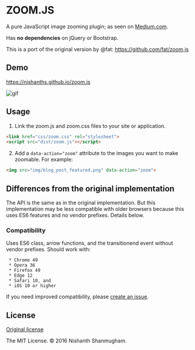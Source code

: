 # ZOOM.JS

A pure JavaScript image zooming plugin; as seen on [Medium.com](https://medium.com/designing-medium/image-zoom-on-medium-24d146fc0c20).

Has **no dependencies** on jQuery or Bootstrap.

This is a port of the original version by @fat: <https://github.com/fat/zoom.js>

## Demo

<https://nishanths.github.io/zoom.js>

![gif](https://i.imgur.com/gj3foRU.gif)

## Usage

1. Link the zoom.js and zoom.css files to your site or application.

  ```html
  <link href="css/zoom.css" rel="stylesheet">
  <script src="dist/zoom.js"></script>
  ```

2. Add a `data-action="zoom"` attribute to the images you want to make zoomable. For example:

  ```html
  <img src="img/blog_post_featured.png" data-action="zoom">
  ```

## Differences from the original implementation

The API is the same as in the original implementation. But this
implementation may be less compatible with older browsers because this uses
ES6 features and no vendor prefixes. Details below.

### Compatibility

Uses ES6 class, arrow functions, and the transitionend event without vendor prefixes. Should work with: 

```
 * Chrome 49
 * Opera 36
 * Firefox 49
 * Edge 12
 * Safari 10, and 
 * iOS 10 or higher
```

If you need improved compatibility, please [create an issue](https://github.com/nishanths/zoom.js/issues).

## License

[Original license](https://raw.githubusercontent.com/fat/zoom.js/master/MIT-LICENSE.txt)

The MIT License. © 2016 Nishanth Shanmugham.
